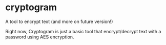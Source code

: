 # cryptogram
A tool to encrypt text (and more on future version!)

Right now, Cryptogram is just a basic tool that encrypt/decrypt text with a password using AES encryption.

